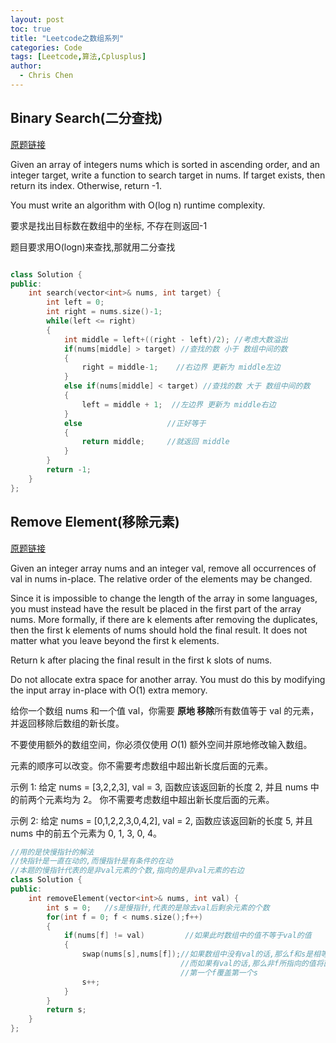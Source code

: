 ```yaml
---
layout: post
toc: true
title: "Leetcode之数组系列"
categories: Code
tags: [Leetcode,算法,Cplusplus]
author:
  - Chris Chen
---
```










## Binary Search(二分查找)

[原题链接](https://leetcode.com/problems/binary-search/)

Given an array of integers nums which is sorted in ascending order, and an integer target, write a function to search target in nums. If target exists, then return its index. Otherwise, return -1.

You must write an algorithm with O(log n) runtime complexity.

要求是找出目标数在数组中的坐标, 不存在则返回-1

题目要求用O(logn)来查找,那就用二分查找

```C++

class Solution {
public:
    int search(vector<int>& nums, int target) {
        int left = 0;
        int right = nums.size()-1;
        while(left <= right)
        {
            int middle = left+((right - left)/2); //考虑大数溢出
            if(nums[middle] > target) //查找的数 小于 数组中间的数
            {
                right = middle-1;    //右边界 更新为 middle左边
            }
            else if(nums[middle] < target) //查找的数 大于 数组中间的数
            {
                left = middle + 1;  //左边界 更新为 middle右边
            }
            else                   //正好等于
            {
                return middle;     //就返回 middle
            }
        }   
        return -1;
    }
};
```



## Remove Element(移除元素)

[原题链接](https://leetcode.com/problems/remove-element/)

Given an integer array nums and an integer val, remove all occurrences of val in nums in-place. The relative order of the elements may be changed.

Since it is impossible to change the length of the array in some languages, you must instead have the result be placed in the first part of the array nums. More formally, if there are k elements after removing the duplicates, then the first k elements of nums should hold the final result. It does not matter what you leave beyond the first k elements.

Return k after placing the final result in the first k slots of nums.

Do not allocate extra space for another array. You must do this by modifying the input array in-place with O(1) extra memory.

给你一个数组 nums 和一个值 val，你需要 **原地 移除**所有数值等于 val 的元素，并返回移除后数组的新长度。

不要使用额外的数组空间，你必须仅使用 $O(1)$ 额外空间并原地修改输入数组。

元素的顺序可以改变。你不需要考虑数组中超出新长度后面的元素。

示例 1: 给定 nums = [3,2,2,3], val = 3, 函数应该返回新的长度 2, 并且 nums 中的前两个元素均为 2。 你不需要考虑数组中超出新长度后面的元素。

示例 2: 给定 nums = [0,1,2,2,3,0,4,2], val = 2, 函数应该返回新的长度 5, 并且 nums 中的前五个元素为 0, 1, 3, 0, 4。

```C++
//用的是快慢指针的解法
//快指针是一直在动的,而慢指针是有条件的在动
//本题的慢指针代表的是非val元素的个数,指向的是非val元素的右边
class Solution {
public:
    int removeElement(vector<int>& nums, int val) {
        int s = 0;   //s是慢指针,代表的是除去val后剩余元素的个数
        for(int f = 0; f < nums.size();f++)
        {
            if(nums[f] != val)         //如果此时数组中的值不等于val的值
            {
                swap(nums[s],nums[f]);//如果数组中没有val的话,那么f和s是相等的,那也就是自我替换
                					  //而如果有val的话,那么非f所指向的值将直接覆盖掉s所指向的值
                					  //第一个f覆盖第一个s
                s++;
            }
        }
        return s;
    }
};

```





